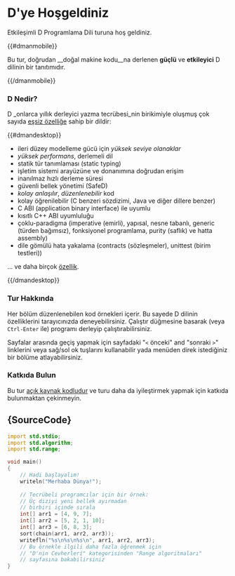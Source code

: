 # D'ye Hoşgeldiniz

Etkileşimli D Programlama Dili turuna hoş geldiniz.

{{#dmanmobile}}

Bu tur, doğrudan __doğal makine kodu__na derlenen __güçlü__ ve __etkileyici__ D dilinin bir tanıtımıdır.

{{/dmanmobile}}

### D Nedir?

D _onlarca yıllık derleyici yazma tecrübesi_nin birikimiyle oluşmuş çok sayıda [eşsiz özelliğe](http://dlang.org/overview.html) sahip bir dildir:

{{#dmandesktop}}

- ileri düzey modelleme gücü için _yüksek seviye olanaklar_
- _yüksek performans_, derlemeli dil
- statik tür tanımlaması (static typing)
- işletim sistemi arayüzüne ve donanımına doğrudan erişim
- inanılmaz hızlı derleme süresi
- güvenli bellek yönetimi (SafeD)
- _kolay anlaşılır_, _düzenlenebilir_ kod
- kolay öğrenilebilir (C benzeri sözdizimi, Java ve diğer dillere benzer)
- C ABI (application binary interface) ile uyumlu
- kısıtlı C++ ABI uyumluluğu
- çoklu-paradigma (imperative (emirli), yapısal, nesne tabanlı, generic (türden bağımsız), fonksiyonel programlama, purity (saflık) ve hatta assembly)
- dile gömülü hata yakalama (contracts (sözleşmeler), unittest (birim testleri))

... ve daha birçok [özellik](http://dlang.org/overview.html).

{{/dmandesktop}}

### Tur Hakkında

Her bölüm düzenlenebilen kod örnekleri içerir. Bu sayede D dilinin özelliklerini tarayıcınızda deneyebilirsiniz. Çalıştır düğmesine basarak (veya `Ctrl-Enter` ile) programı derleyip çalıştırabilirsiniz.

Sayfalar arasında geçiş yapmak için sayfadaki "`<` önceki" and "sonraki `>`" linklerini veya sağ/sol ok tuşlarını kullanabilir yada menüden direk istediğiniz bir bölüme atlayabilirsiniz.

### Katkıda Bulun

Bu tur [açık kaynak kodludur](https://github.com/dlang-tour) ve turu daha da iyileştirmek yapmak için katkıda bulunmaktan çekinmeyin.

## {SourceCode}

```d
import std.stdio;
import std.algorithm;
import std.range;

void main()
{
    // Hadi başlayalım!
    writeln("Merhaba Dünya!");
    
    // Tecrübeli programcılar için bir örnek:
    // Üç diziyi yeni bellek ayırmadan
    // birbiri içinde sırala
    int[] arr1 = [4, 9, 7];
    int[] arr2 = [5, 2, 1, 10];
    int[] arr3 = [6, 8, 3];
    sort(chain(arr1, arr2, arr3));
    writefln("%s\n%s\n%s\n", arr1, arr2, arr3);
    // Bu örnekle ilgili daha fazla öğrenmek için
    // "D'nin Cevherleri" kategorisinden "Range algoritmaları"
    // sayfasına bakabilirsiniz
}
```
